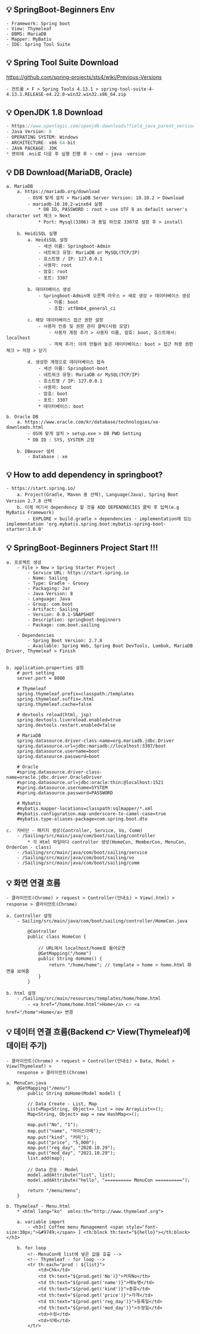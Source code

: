 ## 💡 SpringBoot-Beginners Env
    - Framework: Spring boot
    - View: Thymeleaf
    - DBMS: MariaDB
    - Mapper: MyBatis
    - IDE: Spring Tool Suite
    
## 💡 Spring Tool Suite Download 
https://github.com/spring-projects/sts4/wiki/Previous-Versions

    - 컨트롤 + F > Spring Tools 4.13.1 > spring-tool-suite-4-4.13.1.RELEASE-e4.22.0-win32.win32.x86_64.zip
    
## 💡 OpenJDK 1.8 Download
```java
- https://www.openlogic.com/openjdk-downloads?field_java_parent_version_target_id=416&field_operating_system_target_id=436&field_architecture_target_id=391&field_java_package_target_id=396
- Java Version: 8
- OPERATING SYSTEM: Windows
- ARCHITECTURE: x86 64-bit
- JAVA PACKAGE: JDK
* 맨위에 .msi로 다운 후 실행 진행 후 > cmd > java -version
```    

## 💡 DB Download(MariaDB, Oracle)
    a. MariaDB 
        a. https://mariadb.org/download
            - OS에 맞게 설치 > MariaDB Server Version: 10.10.2 > Download
            - mariadb-10.10.2-winx64 실행 
                * DB ID, PASSWORD : root > use UTF 8 as default server's character set 체크 > Next
                * Port: Mysql(3306) 과 동일 하므로 3307로 설정 후 > install
            
        b. HeidiSQL 실행
            a. HeidiSQL 설정
                - 세션 이름: Springboot-Admin
                - 네트워크 유형: MariaDB or MySQL(TCP/IP)
                - 호스트명 / IP: 127.0.0.1
                - 사용자: root
                - 암호: root
                - 포트: 3307

            b. 데이터베이스 생성
                - Springboot-Admin에 오른쪽 마우스 > 새로 생성 > 데이터베이스 생성 
                    - 이름: boot
                    - 조합: utf8mb4_general_ci 
            
            c. 해당 데이터베이스 접근 권한 설정
                - 사용자 인증 및 권한 관리 클릭(사람 모양) 
                    - 사용자 계정 추가 > 사용자 이름, 암호: boot, 호스트에서: localhost
                    - 객체 추가: 아까 만들어 놓은 데이터베이스: boot > 접근 허용 권한 체크 > 저장 > 닫기 
                    
            d. 생성한 계정으로 데이터베이스 접속
                - 세션 이름: Springboot-boot
                - 네트워크 유형: MariaDB or MySQL(TCP/IP)
                - 호스트명 / IP: 127.0.0.1
                - 사용자: boot
                - 암호: boot
                - 포트: 3307
                * 데이터베이스: boot
    
    b. Oracle DB
        a. https://www.oracle.com/kr/database/technologies/xe-downloads.html
            - OS에 맞게 설치 > setup.exe > DB PWD Setting
            * DB ID : SYS, SYSTEM 고정
            
        b. DBeaver 설치
            - Database : xe

## 💡 How to add dependency in springboot?
    - https://start.spring.io/
        a. Project(Gradle, Maven 중 선택), Language(Java), Spring Boot Version 2.7.8 선택 
        b. 이제 여기서 dependency 할 것을 ADD DEPENDNECIES 클릭 후 입력(e.g MyBatis Framework)
            - EXPLORE > build.gradle > dependencies - implementation에 있는 implementation 'org.mybatis.spring.boot:mybatis-spring-boot-starter:3.0.0' 
                    
## 💡 SpringBoot-Beginners Project Start !!!        
    a. 프로젝트 생성 
        - File > New > Spring Starter Project
            - Service URL: https://start.spring.io
            - Name: Sailing
            - Type: Gradle - Groovy 
            - Packaging: Jar
            - Java Version: 8
            - Language: Java
            - Group: com.boot
            - Artifact: Sailing
            - Version: 0.0.1-SNAPSHOT
            - Description: springboot-beginners
            - Package: com.boot.sailing
        
        - Dependencies
            - Spring Boot Version: 2.7.8
            - Available: Spring Web, Spring Boot DevTools, Lombok, MariaDB Driver, Thymeleaf > Finish
                  
                  
    b. application.properties 설정
        # port setting
        server.port = 8080

        # Thymeleaf
        spring.thymeleaf.prefix=classpath:/templates
        spring.thymeleaf.suffix=.html
        spring.thymeleaf.cache=false

        # devtools reload(html, jsp)
        spring.devtools.livereload.enabled=true
        spring.devtools.restart.enabled=false

        # MariaDB
        spring.datasource.driver-class-name=org.mariadb.jdbc.Driver
        spring.datasource.url=jdbc:mariadb://localhost:3307/boot
        spring.datasource.username=boot
        spring.datasource.password=boot

        # Oracle
        #spring.datasource.driver-class-name=oracle.jdbc.driver.OracleDriver
        #spring.datasource.url=jdbc:oracle:thin:@localhost:1521
        #spring.datasource.username=SYSTEM
        #spring.datasource.password=PASSWORD
         
        # Mybatis
        #mybatis.mapper-locations=classpath:sqlmapper/*.xml
        #mybatis.configuration.map-underscore-to-camel-case=true
        #mybatis.type-aliases-package=com.spring.boot.dto
        
    c.  자바단 - 패키지 생성(Controller, Service, Vo, Comm)
        - /Sailing/src/main/java/com/boot/sailing/controller
            * 각 Html 파일마다 controller 생성(HomeCon, MemberCon, MenuCon, OrderCon - class)          
        - /Sailing/src/main/java/com/boot/sailing/service          
        - /Sailing/src/main/java/com/boot/sailing/vo                         
        - /Sailing/src/main/java/com/boot/sailing/comm
## 💡 화면 연결 흐름
    - 클라이언트(Chrome) > request > Controller(안내소) > View(.html) > response > 클라이언트(Chrome)
    
    a. Controller 설정 
        - Sailing/src/main/java/com/boot/sailing/controller/HomeCon.java
        
            @Controller
            public class HomeCon {

                // URL에서 localhost/home로 들어오면
                @GetMapping("/home")
                public String doHome() {
                    return "/home/home"; // template > home > home.html 화면을 보여줌
                }
            }
        
    b. html 설정
        - /Sailing/src/main/resources/templates/home/home.html
            - <a href="/home/home.html">Home</a> 👉 <a href="/home">Home</a> 변경
                    
## 💡 데이터 연결 흐름(Backend 👉 View(Thymeleaf)에 데이터 주기)    
    - 클라이언트(Chrome) > request > Controller(안내소) > Data, Model > View(Thymeleaf) > 
	    response > 클라이언트(Chrome)

    a. MenuCon.java
        @GetMapping("/menu")
            public String doHome(Model model) {

            // Data Create - List, Map
            List<Map<String, Object>> list = new ArrayList<>();
            Map<String, Object> map = new HashMap<>();

            map.put("No", "1");
            map.put("name", "아이스아메");
            map.put("kind", "커피");
            map.put("price", "5,000");
            map.put("reg_day", "2020.10.29");
            map.put("mod_day", "2021.10.29");
            list.add(map);

            // Data 전송 - Model
            model.addAttribute("list", list);
            model.addAttribute("hello", "========== MenuCon ==========");

            return "/menu/menu"; 
        }    
    
    b. Thymeleaf - Menu.html
        * <html lang="ko"  xmlns:th="http://www.thymeleaf.org">
            
        a. variable import 
            - <h3>[ Coffee menu Management <span style="font-size:30px;">&#9749;</span> ] <th:block th:text="${hello}"></th:block>  </h3>

        b. for loop
            <!--MenuCon에 list에 넣은 값을 호출 -->
            <!-- Thymeleaf - for loop -->      
            <tr th:each="prod : ${list}">
                <td>Chk</td>
                <td th:text="${prod.get('No')}">커피No</th>
                <td th:text="${prod.get('name')}">메뉴명</td>
                <td th:text="${prod.get('kind')}">종류</td>
                <td th:text="${prod.get('price')}">가격</td>
                <td th:text="${prod.get('reg_day')}">등록일</td>
                <td th:text="${prod.get('mod_day')}">수정일</td>
                <td>수정</td>
                <td>삭제</td>
            </tr>
            
            